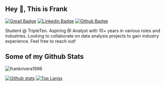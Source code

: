 ## Hey 👋, This is Frank
[![Gmail Badge](https://img.shields.io/badge/-frankrivera1996@gmail.com-c14438?style=flat&logo=Gmail&logoColor=white&link=mailto:frankrivera1996@gmail.com)](mailto:frankrivera1996@gmail.com) 
[![Linkedin Badge](https://img.shields.io/badge/-frankrivera1996-0072b1?style=flat&logo=Linkedin&logoColor=white&link=https://www.linkedin.com/in/frankrivera1996/)](https://www.linkedin.com/in/frankrivera1996/) [![Github Badge](https://img.shields.io/badge/-frankrivera1996-grey?style=flat&logo=github&logoColor=white&link=https://github.com/frankrivera1996/)](https://www.github.com/frankrivera1996/) <p align='left'>Student @ TripleTen. Aspiring BI Analyst with 10+ years in various roles and industries. Looking to collaborate on data analysis projects to gain industry experience. Feel free to reach out!</p>
## Some of my Github Stats
<p align=left> <img src=https://komarev.com/ghpvc/?username=frankrivera1996 alt=frankrivera1996 /> </p>

[![Github stats](https://github-readme-stats.vercel.app/api?username=frankrivera1996&show_icons=true&include_all_commits=true)](https://github.com/frankrivera1996/github-readme-stats)
[![Top Langs](https://github-readme-stats.vercel.app/api/top-langs/?username=frankrivera1996&layout=compact)](https://github.com/frankrivera1996/github-readme-stats)
